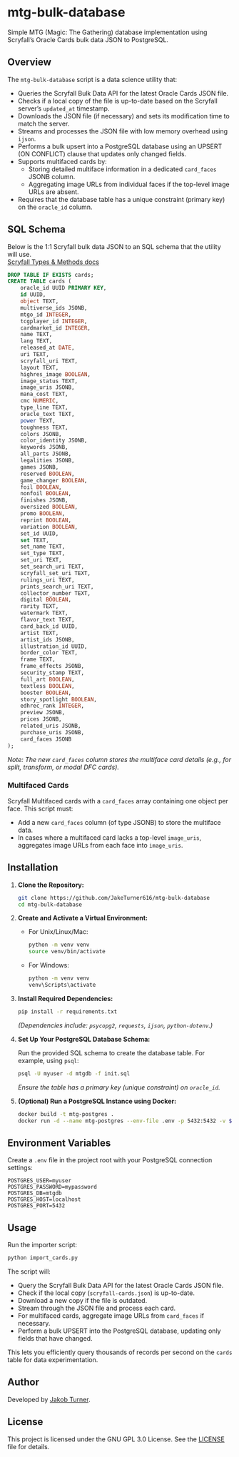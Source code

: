 # mtg-bulk-database

Simple MTG (Magic: The Gathering) database implementation using Scryfall’s Oracle Cards bulk data JSON to PostgreSQL.

## Overview

The `mtg-bulk-database` script is a data science utility that:

- Queries the Scryfall Bulk Data API for the latest Oracle Cards JSON file.
- Checks if a local copy of the file is up-to-date based on the Scryfall server’s `updated_at` timestamp.
- Downloads the JSON file (if necessary) and sets its modification time to match the server.
- Streams and processes the JSON file with low memory overhead using `ijson`.
- Performs a bulk upsert into a PostgreSQL database using an UPSERT (ON CONFLICT) clause that updates only changed fields.
- Supports multifaced cards by:
  - Storing detailed multiface information in a dedicated `card_faces` JSONB column.
  - Aggregating image URLs from individual faces if the top-level image URLs are absent.
- Requires that the database table has a unique constraint (primary key) on the `oracle_id` column.

## SQL Schema

Below is the 1:1 Scryfall bulk data JSON to an SQL schema that the utility will use.  
[Scryfall Types & Methods docs](https://scryfall.com/docs/api/bulk-data)

```sql
DROP TABLE IF EXISTS cards;
CREATE TABLE cards (
    oracle_id UUID PRIMARY KEY,
    id UUID,
    object TEXT,
    multiverse_ids JSONB,
    mtgo_id INTEGER,
    tcgplayer_id INTEGER,
    cardmarket_id INTEGER,
    name TEXT,
    lang TEXT,
    released_at DATE,
    uri TEXT,
    scryfall_uri TEXT,
    layout TEXT,
    highres_image BOOLEAN,
    image_status TEXT,
    image_uris JSONB,
    mana_cost TEXT,
    cmc NUMERIC,
    type_line TEXT,
    oracle_text TEXT,
    power TEXT,
    toughness TEXT,
    colors JSONB,
    color_identity JSONB,
    keywords JSONB,
    all_parts JSONB,
    legalities JSONB,
    games JSONB,
    reserved BOOLEAN,
    game_changer BOOLEAN,
    foil BOOLEAN,
    nonfoil BOOLEAN,
    finishes JSONB,
    oversized BOOLEAN,
    promo BOOLEAN,
    reprint BOOLEAN,
    variation BOOLEAN,
    set_id UUID,
    set TEXT,
    set_name TEXT,
    set_type TEXT,
    set_uri TEXT,
    set_search_uri TEXT,
    scryfall_set_uri TEXT,
    rulings_uri TEXT,
    prints_search_uri TEXT,
    collector_number TEXT,
    digital BOOLEAN,
    rarity TEXT,
    watermark TEXT,
    flavor_text TEXT,
    card_back_id UUID,
    artist TEXT,
    artist_ids JSONB,
    illustration_id UUID,
    border_color TEXT,
    frame TEXT,
    frame_effects JSONB,
    security_stamp TEXT,
    full_art BOOLEAN,
    textless BOOLEAN,
    booster BOOLEAN,
    story_spotlight BOOLEAN,
    edhrec_rank INTEGER,
    preview JSONB,
    prices JSONB,
    related_uris JSONB,
    purchase_uris JSONB,
    card_faces JSONB
);
```

*Note: The new `card_faces` column stores the multiface card details (e.g., for split, transform, or modal DFC cards).*

### Multifaced Cards

Scryfall Multifaced cards with a `card_faces` array containing one object per face. This script must:

- Add a new `card_faces` column (of type JSONB) to store the multiface data.
- In cases where a multifaced card lacks a top-level `image_uris`, aggregates image URLs from each face into `image_uris`.

## Installation

1. **Clone the Repository:**

   ```bash
   git clone https://github.com/JakeTurner616/mtg-bulk-database
   cd mtg-bulk-database
   ```

2. **Create and Activate a Virtual Environment:**

   - For Unix/Linux/Mac:

     ```bash
     python -m venv venv
     source venv/bin/activate
     ```

   - For Windows:

     ```bash
     python -m venv venv
     venv\Scripts\activate
     ```

3. **Install Required Dependencies:**

   ```bash
   pip install -r requirements.txt
   ```

   *(Dependencies include: `psycopg2`, `requests`, `ijson`, `python-dotenv`.)*

4. **Set Up Your PostgreSQL Database Schema:**

   Run the provided SQL schema to create the database table. For example, using `psql`:

   ```bash
   psql -U myuser -d mtgdb -f init.sql
   ```

   *Ensure the table has a primary key (unique constraint) on `oracle_id`.*

5. **(Optional) Run a PostgreSQL Instance using Docker:**

   ```bash
   docker build -t mtg-postgres .
   docker run -d --name mtg-postgres --env-file .env -p 5432:5432 -v ${PWD}/postgres:/var/lib/postgresql/data mtg-postgres
   ```

## Environment Variables

Create a `.env` file in the project root with your PostgreSQL connection settings:

```env
POSTGRES_USER=myuser
POSTGRES_PASSWORD=mypassword
POSTGRES_DB=mtgdb
POSTGRES_HOST=localhost
POSTGRES_PORT=5432
```

## Usage

Run the importer script:

```bash
python import_cards.py
```

The script will:

- Query the Scryfall Bulk Data API for the latest Oracle Cards JSON file.
- Check if the local copy (`scryfall-cards.json`) is up-to-date.
- Download a new copy if the file is outdated.
- Stream through the JSON file and process each card.
- For multifaced cards, aggregate image URLs from `card_faces` if necessary.
- Perform a bulk UPSERT into the PostgreSQL database, updating only fields that have changed.

This lets you efficiently query thousands of records per second on the `cards` table for data experimentation.


## Author

Developed by [Jakob Turner](https://github.com/JakeTurner616).

## License

This project is licensed under the GNU GPL 3.0 License. See the [LICENSE](./LICENSE) file for details.
